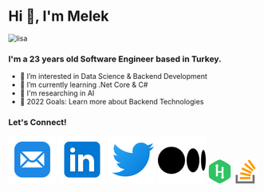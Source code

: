 # Hi 👋, I'm Melek
![lisa](https://user-images.githubusercontent.com/36788743/156422720-edd0618d-3e1d-459c-98ed-8614b5d76cda.gif)


### I'm a 23 years old Software Engineer based in Turkey.

- 👀 I’m interested in Data Science & Backend Development
- 🌱 I’m currently learning .Net Core & C#
- 🧐 I'm researching in AI
- 💫 2022 Goals: Learn more about Backend Technologies

### Let's Connect!

[![mail](./img/mail.svg)](mailto:<meleknuryazlamaz@gmail.com>)
[![linkedin](./img/linkedin.svg)](https://www.linkedin.com/in/meleknuryazlamaz/)
[![twitter](./img/twitter.svg)](https://twitter.com/melekny)
[![medium](./img/medium.svg)](https://medium.com/@melekny)
[![hackerrank](./img/hackerrank.png)](https://www.hackerrank.com/melekny)
[![stackoverflow](./img/stackoverflow.png)](https://stackoverflow.com/users/18216772/melekny)






 

